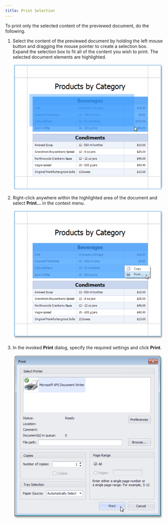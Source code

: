 ```yaml
---
title: Print Selection
---
```

To print only the selected content of the previewed document, do the following.
1. Select the content of the previewed document by holding the left mouse button and dragging the mouse pointer to create a selection box. Expand the selection box to fit all of the content you wish to print. The selected document elements are highlighted.
	
	![print-preview-selection-box](../../../../images/Img21380.png)
2. Right-click anywhere within the highlighted area of the document and select **Print...** in the context menu.
	
	![print-preview-print-selection](../../../../images/Img21382.png)
3. In the invoked **Print** dialog, specify the required settings and click **Print**.
	
	![print-preview-print-selection-dialog](../../../../images/Img21384.png)